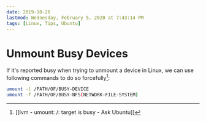 ```yaml
---
date: 2019-10-26
lastmod: Wednesday, February 5, 2020 at 7:43:14 PM
tags: [Linux, Tips, Ubuntu]
---
```

# Unmount Busy Devices

If it's reported busy when trying to unmount a device in Linux, we can use following commands to do so forcefully[^2D8611399BEB]:

```bash
umount -l /PATH/OF/BUSY-DEVICE
umount -f /PATH/OF/BUSY-NFS(NETWORK-FILE-SYSTEM)
```

[^2D8611399BEB]: [[lvm - umount: /: target is busy - Ask Ubuntu]]
